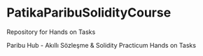# PatikaParibuSolidityCourse
Repository for Hands on Tasks

Paribu Hub - Akıllı Sözleşme & Solidity Practicum Hands on Tasks
